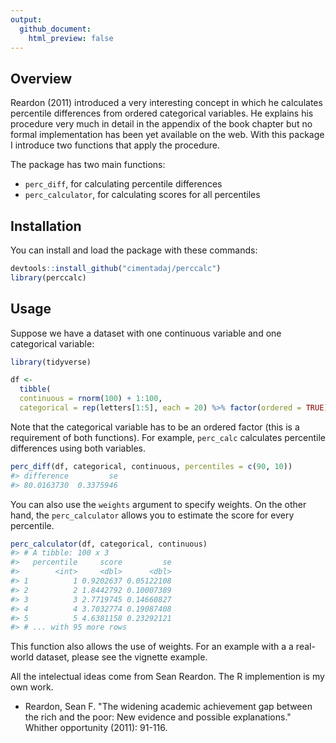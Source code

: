 ```yaml
---
output:
  github_document:
    html_preview: false
---
```


## Overview



Reardon (2011) introduced a very interesting concept in which he calculates percentile differences from ordered categorical variables. He explains his procedure very much in detail in the appendix of the book chapter but no formal implementation has been yet available on the web. With this package I introduce two functions that apply the procedure.

The package has two main functions:

* `perc_diff`, for calculating percentile differences
* `perc_calculator`, for calculating scores for all percentiles

## Installation

You can install and load the package with these commands:


```r
devtools::install_github("cimentadaj/perccalc")
library(perccalc)
```


## Usage

Suppose we have a dataset with one continuous variable and one categorical variable:



```r
library(tidyverse)

df <-
  tibble(
  continuous = rnorm(100) + 1:100,
  categorical = rep(letters[1:5], each = 20) %>% factor(ordered = TRUE))
```

Note that the categorical variable has to be an ordered factor (this is a requirement of both functions). For example, `perc_calc` calculates percentile differences using both variables.


```r
perc_diff(df, categorical, continuous, percentiles = c(90, 10))
#> difference         se 
#> 80.0163730  0.3375946
```

You can also use the `weights` argument to specify weights. On the other hand, the `perc_calculator` allows you to estimate the score for every percentile.


```r
perc_calculator(df, categorical, continuous)
#> # A tibble: 100 x 3
#>   percentile     score         se
#>        <int>     <dbl>      <dbl>
#> 1          1 0.9202637 0.05122108
#> 2          2 1.8442792 0.10007389
#> 3          3 2.7719745 0.14660827
#> 4          4 3.7032774 0.19087408
#> 5          5 4.6381158 0.23292121
#> # ... with 95 more rows
```

This function also allows the use of weights. For an example with a a real-world dataset, please see the vignette example.

All the intelectual ideas come from Sean Reardon. The R implemention is my own work.

- Reardon, Sean F. "The widening academic achievement gap between the rich and the poor: New evidence and possible explanations." Whither opportunity (2011): 91-116.
